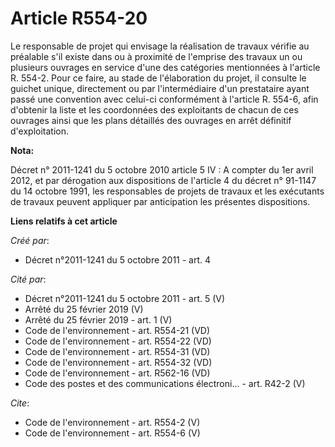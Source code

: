 # Article R554-20

Le responsable de projet qui envisage la réalisation de travaux vérifie au préalable s'il existe dans ou à proximité de
l'emprise des travaux un ou plusieurs ouvrages en service d'une des catégories mentionnées à l'article R. 554-2. Pour ce
faire, au stade de l'élaboration du projet, il consulte le guichet unique, directement ou par l'intermédiaire d'un
prestataire ayant passé une convention avec celui-ci conformément à l'article R. 554-6, afin d'obtenir la liste et les
coordonnées des exploitants de chacun de ces ouvrages ainsi que les plans détaillés des ouvrages en arrêt définitif
d'exploitation.

**Nota:**

Décret n° 2011-1241 du 5 octobre 2010 article 5 IV :  A compter du 1er avril 2012, et par dérogation aux dispositions de
l'article 4 du décret n° 91-1147 du 14 octobre 1991, les responsables de projets de travaux et les exécutants de travaux
peuvent appliquer par anticipation les présentes dispositions.

**Liens relatifs à cet article**

_Créé par_:

  - Décret n°2011-1241 du 5 octobre 2011 - art. 4

_Cité par_:

  - Décret n°2011-1241 du 5 octobre 2011 - art. 5 (V)
  - Arrêté du 25 février 2019 (V)
  - Arrêté du 25 février 2019 - art. 1 (V)
  - Code de l'environnement - art. R554-21 (VD)
  - Code de l'environnement - art. R554-22 (VD)
  - Code de l'environnement - art. R554-31 (VD)
  - Code de l'environnement - art. R554-32 (VD)
  - Code de l'environnement - art. R562-16 (VD)
  - Code des postes et des communications électroni... - art. R42-2 (V)

_Cite_:

  - Code de l'environnement - art. R554-2 (V)
  - Code de l'environnement - art. R554-6 (V)
